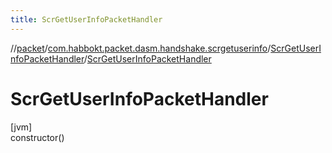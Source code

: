 ```yaml
---
title: ScrGetUserInfoPacketHandler
---
```

//[packet](../../../index.html)/[com.habbokt.packet.dasm.handshake.scrgetuserinfo](../index.html)/[ScrGetUserInfoPacketHandler](index.html)/[ScrGetUserInfoPacketHandler](-scr-get-user-info-packet-handler.html)



# ScrGetUserInfoPacketHandler



[jvm]\
constructor()




